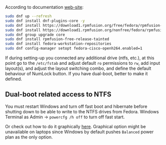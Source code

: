 According to documentation [web-site](https://rpmfusion.org/):

```bash
sudo dnf up --refresh
sudo dnf install dnf-plugins-core -y
sudo dnf install https://download1.rpmfusion.org/free/fedora/rpmfusion-free-release-$(rpm -E %fedora).noarch.rpm
sudo dnf install https://download1.rpmfusion.org/nonfree/fedora/rpmfusion-nonfree-release-$(rpm -E %fedora).noarch.rpm
sudo dnf group upgrade core
sudo dnf install rpmfusion-free-release-tainted 
sudo dnf install fedora-workstation-repositories
sudo dnf config-manager setopt fedora-cisco-openh264.enabled=1
```

If during setting-up you connected any additional drive (ntfs, etc.), at this point go to the `/etc/fstab` and adjust default `ro` permissions to `rw`, add input layout(s), and adjust the layout switching combo, and define the default behaviour of NumLock button. If you have dual-boot, better to make it defined.

## Dual-boot related access to NTFS

You must restart Windows and turn off fast boot and hibernate before shutting down to be able to write to the NTFS drives from Fedora.  Windows Terminal as Admin → `powercfg /h off` to turn off fast start. 

Or check out how to do it graphically [here](https://support.lenovo.com/us/en/solutions/ht513773-how-to-enable-or-disable-fast-startup-on-windows-11). Graphical option might be unavailable on laptops since Windows by default pushes `Balanced` power plan as the only option.
